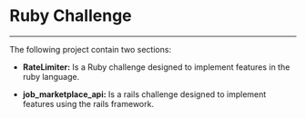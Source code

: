 # Ruby Challenge
---
The following project contain two sections:
* **RateLimiter:**
Is a Ruby challenge designed to implement features in the ruby language.

* **job_marketplace_api:** 
Is a rails challenge designed to implement features using the rails framework.
